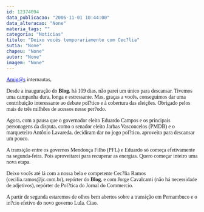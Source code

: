 ```yaml
---
id: 12374094
data_publicacao: "2006-11-01 10:44:00"
data_alteracao: "None"
materia_tags: ""
categoria: "Notícias"
titulo: "Deixo vocês temporariamente com Cec?lia"
sutia: "None"
chapeu: "None"
autor: "None"
imagem: "None"
---
```

<p><P><A href=\"mailto:Amig@s\"><U><FONT color=#0000ff><FONT face=Verdana>Amig@s</FONT></U></FONT></A><FONT face=Verdana> internautas,</FONT></P></p>
<p><P><FONT face=Verdana>Desde a inauguração do <STRONG>Blog</STRONG>, há 109 dias, não parei um único para descansar. Tivemos uma campanha dura, longa e estressante. Mas, graças a vocês, conseguimos dar uma contribuição interessante ao debate pol?tico e à cobertura das eleições. Obrigado pelos mais de três milhões de acessos nesse per?odo.</FONT></P></p>
<p><P><FONT face=Verdana>Agora, com a pausa que o governador eleito Eduardo Campos e os principais personagens da disputa, como o senador eleito Jarbas Vasconcelos (PMDB) e o marqueteiro Antônio Lavareda, decidiram dar no jogo pol?tico, aproveito para descansar um pouco.</FONT></P></p>
<p><P><FONT face=Verdana>A transição entre os governos Mendonça Filho (PFL) e Eduardo só começa efetivamente na segunda-feira. Pois aproveitarei para recuperar as energias. Quero começar inteiro uma nova etapa.</FONT></P></p>
<p><P><FONT face=Verdana>Deixo vocês até lá com a nossa bela e competente Cec?lia Ramos (cecilia.ramos@jc.com.br), repórter do <STRONG>Blog</STRONG>, e com Jorge Cavalcanti (não há necessidade de adjetivos), repórter de Pol?tica do Jornal do Commercio.</FONT></P></p>
<p><P><FONT face=Verdana>A partir de segunda estaremos de olhos bem abertos sobre a transição em Pernambuco e o in?cio efetivo do novo governo Lula. Ciao.</FONT></P> </p>
